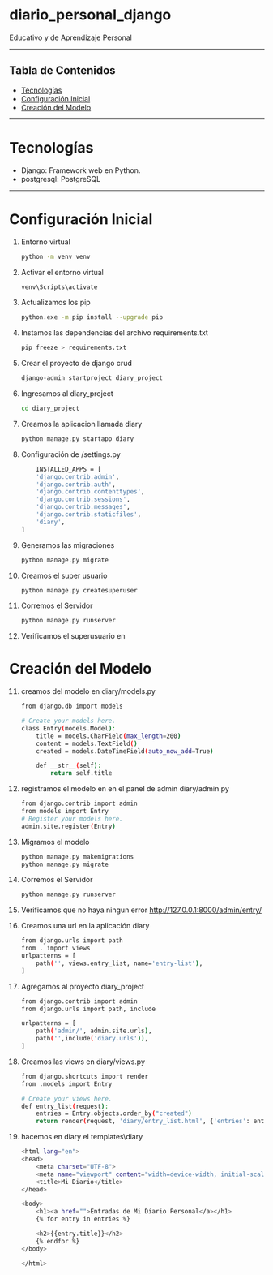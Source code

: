 # diario_personal_django
Educativo y de Aprendizaje Personal

---
## Tabla de Contenidos
- [Tecnologías](#Tecnologías)
- [Configuración Inicial](#configuración-Inicial)
- [Creación del Modelo](#creación-del-modelo)
---
# Tecnologías
- Django: Framework web en Python.
- postgresql: PostgreSQL
--- 
# Configuración Inicial 
1. Entorno virtual 
    ```bash 
    python -m venv venv

2. Activar el entorno virtual
    ```bash 
    venv\Scripts\activate

3. Actualizamos los pip
    ```bash
    python.exe -m pip install --upgrade pip

4. Instamos las dependencias del archivo requirements.txt
    ```bash
    pip freeze > requirements.txt

6. Crear el proyecto de django crud
    ```bash 
    django-admin startproject diary_project

7. Ingresamos al diary_project
    ```bash 
    cd diary_project

9. Creamos la aplicacion llamada diary
    ```bash     
    python manage.py startapp diary


10. Configuración de /settings.py 
    ```bash 
        INSTALLED_APPS = [
        'django.contrib.admin',
        'django.contrib.auth',
        'django.contrib.contenttypes',
        'django.contrib.sessions',
        'django.contrib.messages',
        'django.contrib.staticfiles',
        'diary',
    ]

11. Generamos las migraciones
    ```bash 
    python manage.py migrate

12. Creamos el super usuario
    ```bash 
    python manage.py createsuperuser

13. Corremos el Servidor
    ```bash
    python manage.py runserver

14. Verificamos el superusuario en   
# Creación del Modelo 

11. creamos del modelo en diary/models.py
    ```bash
    from django.db import models

    # Create your models here.
    class Entry(models.Model):
        title = models.CharField(max_length=200)
        content = models.TextField()
        created = models.DateTimeField(auto_now_add=True)

        def __str__(self):
            return self.title

12. registramos el modelo en en el panel de admin diary/admin.py
    ```bash
    from django.contrib import admin
    from models import Entry
    # Register your models here.
    admin.site.register(Entry)


13. Migramos el modelo 
    ```bash
    python manage.py makemigrations 
    python manage.py migrate

14. Corremos el Servidor
    ```bash
    python manage.py runserver 

15. Verificamos que no haya ningun error http://127.0.0.1:8000/admin/entry/

16. Creamos una url en la aplicación diary 
    ```bash
    from django.urls import path
    from . import views
    urlpatterns = [
        path('', views.entry_list, name='entry-list'),
    ]

17. Agregamos al proyecto diary_project 
    ```bash	
    from django.contrib import admin
    from django.urls import path, include

    urlpatterns = [
        path('admin/', admin.site.urls),
        path('',include('diary.urls')),
    ]

18. Creamos las views en diary/views.py
    ```bash	
    from django.shortcuts import render
    from .models import Entry

    # Create your views here.
    def entry_list(request):
        entries = Entry.objects.order_by("created")
        return render(request, 'diary/entry_list.html', {'entries': entries})

19. hacemos en diary el templates\diary
    ```bash	
    <html lang="en">
    <head>
        <meta charset="UTF-8">
        <meta name="viewport" content="width=device-width, initial-scale=1.0">
        <title>Mi Diario</title>
    </head>

    <body>
        <h1><a href="">Entradas de Mi Diario Personal</a></h1>
        {% for entry in entries %}

        <h2>{{entry.title}}</h2>
        {% endfor %}
    </body>

    </html>